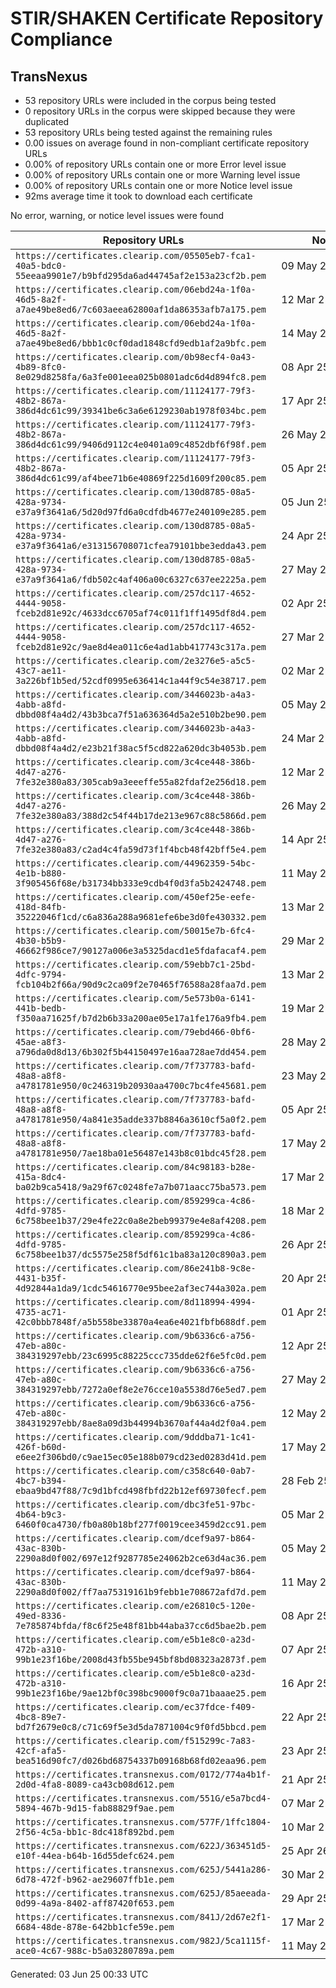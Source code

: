 # STIR/SHAKEN Certificate Repository Compliance

## TransNexus

- 53 repository URLs were included in the corpus being tested
- 0 repository URLs in the corpus were skipped because they were duplicated
- 53 repository URLs being tested against the remaining rules
- 0.00 issues on average found in non-compliant certificate repository URLs
- 0.00% of repository URLs contain one or more Error level issue
- 0.00% of repository URLs contain one or more Warning level issue
- 0.00% of repository URLs contain one or more Notice level issue
- 92ms average time it took to download each certificate

No error, warning, or notice level issues were found

| Repository URLs | Not After |  Problems | Link |
|-----------------|-----------|-----------|------|
| `https://certificates.clearip.com/05505eb7-fca1-40a5-bdc0-55eeaa9901e7/b9bfd295da6ad44745af2e153a23cf2b.pem` | 09&#160;May&#160;25&#160;22:54&#160;UTC | false | [view](REPOS/d217f72f8e302b37ae44c210c1567713198d5469/README.md) |
| `https://certificates.clearip.com/06ebd24a-1f0a-46d5-8a2f-a7ae49be8ed6/7c603aeea62800af1da86353afb7a175.pem` | 12&#160;Mar&#160;25&#160;15:52&#160;UTC | false | [view](REPOS/0cc7ba32cd7e1dad5ffa9a07448f92d3ab2b2a8a/README.md) |
| `https://certificates.clearip.com/06ebd24a-1f0a-46d5-8a2f-a7ae49be8ed6/bbb1c0cf0dad1848cfd9edb1af2a9bfc.pem` | 14&#160;May&#160;25&#160;15:59&#160;UTC | false | [view](REPOS/5598a80477b062f90e2fb4b1110cd579dc0caeb3/README.md) |
| `https://certificates.clearip.com/0b98ecf4-0a43-4b89-8fc0-8e029d8258fa/6a3fe001eea025b0801adc6d4d894fc8.pem` | 08&#160;Apr&#160;25&#160;21:39&#160;UTC | false | [view](REPOS/a57ff88638828eed8cc88a75bf2cfaee5282a278/README.md) |
| `https://certificates.clearip.com/11124177-79f3-48b2-867a-386d4dc61c99/39341be6c3a6e6129230ab1978f034bc.pem` | 17&#160;Apr&#160;25&#160;21:41&#160;UTC | false | [view](REPOS/30e098cc5a0386de1c0b985246f4cd047d7eeead/README.md) |
| `https://certificates.clearip.com/11124177-79f3-48b2-867a-386d4dc61c99/9406d9112c4e0401a09c4852dbf6f98f.pem` | 26&#160;May&#160;25&#160;21:44&#160;UTC | false | [view](REPOS/14b710f753252df5b371f1a89333e51873d0494f/README.md) |
| `https://certificates.clearip.com/11124177-79f3-48b2-867a-386d4dc61c99/af4bee71b6e40869f225d1609f200c85.pem` | 05&#160;Apr&#160;25&#160;21:40&#160;UTC | false | [view](REPOS/6014910a5639b994b7c6c791ed144d8f7e0fa02c/README.md) |
| `https://certificates.clearip.com/130d8785-08a5-428a-9734-e37a9f3641a6/5d20d97fd6a0cdfdb4677e240109e285.pem` | 05&#160;Jun&#160;25&#160;22:04&#160;UTC | false | [view](REPOS/7a2e8f2ca73e0ed73e40c9cb992f3b6bda90b697/README.md) |
| `https://certificates.clearip.com/130d8785-08a5-428a-9734-e37a9f3641a6/e313156708071cfea79101bbe3edda43.pem` | 24&#160;Apr&#160;25&#160;21:59&#160;UTC | false | [view](REPOS/bed9f3943554ce755fd190e0ae5630f60985ff45/README.md) |
| `https://certificates.clearip.com/130d8785-08a5-428a-9734-e37a9f3641a6/fdb502c4af406a00c6327c637ee2225a.pem` | 27&#160;May&#160;25&#160;22:03&#160;UTC | false | [view](REPOS/c5dfbd72bce538e0f9ddc9a8a29dce0aa0dd8660/README.md) |
| `https://certificates.clearip.com/257dc117-4652-4444-9058-fceb2d81e92c/4633dcc6705af74c011f1ff1495df8d4.pem` | 02&#160;Apr&#160;25&#160;21:45&#160;UTC | false | [view](REPOS/532ed0c90db4f9d09cb6265a5725df095061343f/README.md) |
| `https://certificates.clearip.com/257dc117-4652-4444-9058-fceb2d81e92c/9ae8d4ea011c6e4ad1abb417743c317a.pem` | 27&#160;Mar&#160;25&#160;21:44&#160;UTC | false | [view](REPOS/2d01d2f8c87f3ee0bae00ec2de110f36925e0e33/README.md) |
| `https://certificates.clearip.com/2e3276e5-a5c5-43c7-ae11-3a226bf1b5ed/52cdf0995e636414c1a44f9c54e38717.pem` | 02&#160;Mar&#160;25&#160;15:42&#160;UTC | false | [view](REPOS/a710a93137bdf6a78928bb7e978016dd6bd4dfd5/README.md) |
| `https://certificates.clearip.com/3446023b-a4a3-4abb-a8fd-dbbd08f4a4d2/43b3bca7f51a636364d5a2e510b2be90.pem` | 05&#160;May&#160;25&#160;21:48&#160;UTC | false | [view](REPOS/7f1f2ab23756bb3caea25c2aecaca062bfd1c508/README.md) |
| `https://certificates.clearip.com/3446023b-a4a3-4abb-a8fd-dbbd08f4a4d2/e23b21f38ac5f5cd822a620dc3b4053b.pem` | 24&#160;Mar&#160;25&#160;21:45&#160;UTC | false | [view](REPOS/48ca79b556a28c62ed85e4e9082e3885f47a3e10/README.md) |
| `https://certificates.clearip.com/3c4ce448-386b-4d47-a276-7fe32e380a83/305cab9a3eeeffe55a82fdaf2e256d18.pem` | 12&#160;Mar&#160;25&#160;21:46&#160;UTC | false | [view](REPOS/9715769d339332f38a13b5ab12d51d2e92fabc19/README.md) |
| `https://certificates.clearip.com/3c4ce448-386b-4d47-a276-7fe32e380a83/388d2c54f44b17de213e967c88c5866d.pem` | 26&#160;May&#160;25&#160;21:54&#160;UTC | false | [view](REPOS/83be0f6b52c37b4323d5fe19fbcb0f9e8b241eaf/README.md) |
| `https://certificates.clearip.com/3c4ce448-386b-4d47-a276-7fe32e380a83/c2ad4c4fa59d73f1f4bcb48f42bff5e4.pem` | 14&#160;Apr&#160;25&#160;21:49&#160;UTC | false | [view](REPOS/2ac945c3ba8d4141a15d47d3f8532588f8bbf35f/README.md) |
| `https://certificates.clearip.com/44962359-54bc-4e1b-b880-3f905456f68e/b31734bb333e9cdb4f0d3fa5b2424748.pem` | 11&#160;May&#160;25&#160;21:55&#160;UTC | false | [view](REPOS/d377df81ad26a36ed1f94b5a71a99c945a004970/README.md) |
| `https://certificates.clearip.com/450ef25e-eefe-418d-84fb-35222046f1cd/c6a836a288a9681efe6be3d0fe430332.pem` | 13&#160;Mar&#160;25&#160;19:40&#160;UTC | false | [view](REPOS/65dbe8f058b0062f19daab6b8d14b8ecc2ab04bc/README.md) |
| `https://certificates.clearip.com/50015e7b-6fc4-4b30-b5b9-46662f986ce7/90127a006e3a5325dacd1e5fdafacaf4.pem` | 29&#160;Mar&#160;25&#160;23:27&#160;UTC | false | [view](REPOS/1f3c8dac8927c68b36324e78b0b2ea2dc18078b9/README.md) |
| `https://certificates.clearip.com/59ebb7c1-25bd-4dfc-9794-fcb104b2f66a/90d9c2ca09f2e70465f76588a28faa7d.pem` | 13&#160;Mar&#160;25&#160;21:30&#160;UTC | false | [view](REPOS/fdab4d4d77f1e01c5c6e595cf751d43e42821ccc/README.md) |
| `https://certificates.clearip.com/5e573b0a-6141-441b-bedb-f350aa71625f/b7d2b6b33a200ae05e17a1fe176a9fb4.pem` | 19&#160;Mar&#160;25&#160;19:33&#160;UTC | false | [view](REPOS/93d7256a36a2ea7be18b53708783cc5b96ce38c1/README.md) |
| `https://certificates.clearip.com/79ebd466-0bf6-45ae-a8f3-a796da0d8d13/6b302f5b44150497e16aa728ae7dd454.pem` | 28&#160;May&#160;25&#160;16:52&#160;UTC | false | [view](REPOS/049a5db1caa1091c8a430431dfe4b6d81e317191/README.md) |
| `https://certificates.clearip.com/7f737783-bafd-48a8-a8f8-a4781781e950/0c246319b20930aa4700c7bc4fe45681.pem` | 23&#160;May&#160;25&#160;20:48&#160;UTC | false | [view](REPOS/33055a53c3d5f54233c6c590a07606ce531133b6/README.md) |
| `https://certificates.clearip.com/7f737783-bafd-48a8-a8f8-a4781781e950/4a841e35adde337b8846a3610cf5a0f2.pem` | 05&#160;Apr&#160;25&#160;20:45&#160;UTC | false | [view](REPOS/d0ef4cc44c76dce2ad64a4eda63b779b099262e8/README.md) |
| `https://certificates.clearip.com/7f737783-bafd-48a8-a8f8-a4781781e950/7ae18ba01e56487e143b8c01bdc45f28.pem` | 17&#160;May&#160;25&#160;20:47&#160;UTC | false | [view](REPOS/3e6b2524d9f8e612281e8fa66f6ab5c741e96b15/README.md) |
| `https://certificates.clearip.com/84c98183-b28e-415a-8dc4-ba02b9ca5418/9a29f67c0248fe7a7b071aacc75ba573.pem` | 17&#160;Mar&#160;25&#160;13:35&#160;UTC | false | [view](REPOS/5f1982c5d22afa9c003166ac7e417520bdf8140b/README.md) |
| `https://certificates.clearip.com/859299ca-4c86-4dfd-9785-6c758bee1b37/29e4fe22c0a8e2beb99379e4e8af4208.pem` | 18&#160;Mar&#160;25&#160;21:15&#160;UTC | false | [view](REPOS/763b757733661a6354d687706e4d0516a812f126/README.md) |
| `https://certificates.clearip.com/859299ca-4c86-4dfd-9785-6c758bee1b37/dc5575e258f5df61c1ba83a120c890a3.pem` | 26&#160;Apr&#160;25&#160;21:19&#160;UTC | false | [view](REPOS/c6a0062d7cf1a67e7436a0201fd989bc24730540/README.md) |
| `https://certificates.clearip.com/86e241b8-9c8e-4431-b35f-4d92844a1da9/1cdc54616770e95bee2af3ec744a302a.pem` | 20&#160;Apr&#160;25&#160;22:01&#160;UTC | false | [view](REPOS/7cecfe637e2fdc7b909cba22a04bcb08ccc011f4/README.md) |
| `https://certificates.clearip.com/8d118994-4994-4735-ac71-42c0bbb7848f/a5b558be33870a4ea6e4021fbfb688df.pem` | 01&#160;Apr&#160;25&#160;22:34&#160;UTC | false | [view](REPOS/6584699c32a0a095640a289acaf254ebb813a42a/README.md) |
| `https://certificates.clearip.com/9b6336c6-a756-47eb-a80c-384319297ebb/23c6995c88225ccc735dde62f6e5fc0d.pem` | 12&#160;Apr&#160;25&#160;19:09&#160;UTC | false | [view](REPOS/c005fc1a90400f5d8a805b9f46f617e343b8f26d/README.md) |
| `https://certificates.clearip.com/9b6336c6-a756-47eb-a80c-384319297ebb/7272a0ef8e2e76cce10a5538d76e5ed7.pem` | 27&#160;May&#160;25&#160;19:13&#160;UTC | false | [view](REPOS/f196f8e9b06c2199e239653cbd1e0e477bcffa64/README.md) |
| `https://certificates.clearip.com/9b6336c6-a756-47eb-a80c-384319297ebb/8ae8a09d3b44994b3670af44a4d2f0a4.pem` | 12&#160;May&#160;25&#160;19:12&#160;UTC | false | [view](REPOS/c3468d194028b5a52b795d6e5d904cccc0dc6663/README.md) |
| `https://certificates.clearip.com/9dddba71-1c41-426f-b60d-e6ee2f306bd0/c9ae15ec05e188b079cd23ed0283d41d.pem` | 17&#160;May&#160;25&#160;20:29&#160;UTC | false | [view](REPOS/1d6442550352c6449d55a075cdfd0efd29d6b7ee/README.md) |
| `https://certificates.clearip.com/c358c640-0ab7-4bc7-b394-ebaa9bd47f88/7c9d1bfcd498fbfd22b12ef69730fecf.pem` | 28&#160;Feb&#160;25&#160;22:00&#160;UTC | false | [view](REPOS/eb16599466cfad229940a323f7e24dbf7aac76f6/README.md) |
| `https://certificates.clearip.com/dbc3fe51-97bc-4b64-b9c3-6460f0ca4730/fb0a80b18bf277f0019cee3459d2cc91.pem` | 05&#160;Mar&#160;25&#160;17:22&#160;UTC | false | [view](REPOS/85095a060d2ca8249b3915aa28aecf1b4e35f10f/README.md) |
| `https://certificates.clearip.com/dcef9a97-b864-43ac-830b-2290a8d0f002/697e12f9287785e24062b2ce63d4ac36.pem` | 05&#160;May&#160;25&#160;22:08&#160;UTC | false | [view](REPOS/028bf452eaa05a6334a90edc3426b1793fc52caf/README.md) |
| `https://certificates.clearip.com/dcef9a97-b864-43ac-830b-2290a8d0f002/ff7aa75319161b9febb1e708672afd7d.pem` | 11&#160;May&#160;25&#160;22:09&#160;UTC | false | [view](REPOS/faad035f352f673563ea4fab47874d3a4247e0bc/README.md) |
| `https://certificates.clearip.com/e26810c5-120e-49ed-8336-7e785874bfda/f8c6f25e48f81bb44aba37cc6d5bae2b.pem` | 08&#160;Apr&#160;25&#160;15:52&#160;UTC | false | [view](REPOS/6ea61b9520a6329ed9e657599b20f87ab9617d21/README.md) |
| `https://certificates.clearip.com/e5b1e8c0-a23d-472b-a310-99b1e23f16be/2008d43fb55be945bf8bd08323a2873f.pem` | 07&#160;Apr&#160;25&#160;13:10&#160;UTC | false | [view](REPOS/a6b6a42e50f35caf1db225919e98e779aad1a559/README.md) |
| `https://certificates.clearip.com/e5b1e8c0-a23d-472b-a310-99b1e23f16be/9ae12bf0c398bc9000f9c0a71baaae25.pem` | 16&#160;Apr&#160;25&#160;13:12&#160;UTC | false | [view](REPOS/03a22fce0a64a617165066114ed6fbe6e09ff789/README.md) |
| `https://certificates.clearip.com/ec37fdce-f409-4bc8-89e7-bd7f2679e0c8/c71c69f5e3d5da7871004c9f0fd5bbcd.pem` | 22&#160;Apr&#160;25&#160;17:33&#160;UTC | false | [view](REPOS/8b7336666f5d2bc518ae87df04a3bac7e36e4d57/README.md) |
| `https://certificates.clearip.com/f515299c-7a83-42cf-afa5-bea516d90fc7/d026bd68754337b09168b68fd02eaa96.pem` | 23&#160;Apr&#160;25&#160;22:08&#160;UTC | false | [view](REPOS/f0cc11cae97357757de192fb47a66eb4aa88bec4/README.md) |
| `https://certificates.transnexus.com/0172/774a4b1f-2d0d-4fa8-8089-ca43cb08d612.pem` | 21&#160;Apr&#160;25&#160;07:50&#160;UTC | false | [view](REPOS/36a4abb90333bb7147496a63ae8edeea78f4eec7/README.md) |
| `https://certificates.transnexus.com/551G/e5a7bcd4-5894-467b-9d15-fab88829f9ae.pem` | 07&#160;Mar&#160;25&#160;03:21&#160;UTC | false | [view](REPOS/95aa19486ff47c9da7ec1bcf67704a85af66b330/README.md) |
| `https://certificates.transnexus.com/577F/1ffc1804-2f56-4c5a-bb1c-8dc418f892bd.pem` | 10&#160;Mar&#160;25&#160;23:22&#160;UTC | false | [view](REPOS/0f2be0311ab812c29cb9ed7109260fb3d835fce8/README.md) |
| `https://certificates.transnexus.com/622J/363451d5-e10f-44ea-b64b-16d55defc624.pem` | 25&#160;Apr&#160;26&#160;18:28&#160;UTC | false | [view](REPOS/1264b31646f06e337e5fe8375c315832139f72e3/README.md) |
| `https://certificates.transnexus.com/625J/5441a286-6d78-472f-b962-ae29607ffb1e.pem` | 30&#160;Mar&#160;25&#160;14:42&#160;UTC | false | [view](REPOS/4eb36c832457166c8ed7c92b40a92dabd6757380/README.md) |
| `https://certificates.transnexus.com/625J/85aeeada-0d99-4a9a-8402-aff87420f653.pem` | 29&#160;Apr&#160;25&#160;00:53&#160;UTC | false | [view](REPOS/0f79c03f365bcc44cb6a7e125b1283cc7d4d76b5/README.md) |
| `https://certificates.transnexus.com/841J/2d67e2f1-6684-48de-878e-642bb1cfe59e.pem` | 17&#160;Mar&#160;25&#160;11:42&#160;UTC | false | [view](REPOS/7023266993bb8498cd0094b5522298c4cf552683/README.md) |
| `https://certificates.transnexus.com/982J/5ca1115f-ace0-4c67-988c-b5a03280789a.pem` | 11&#160;May&#160;25&#160;05:44&#160;UTC | false | [view](REPOS/41890125b7f971a81eaf23e2fdfe2ee8bd4294a6/README.md) |


Generated: 03 Jun 25 00:33 UTC
